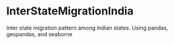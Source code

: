 # InterStateMigrationIndia
Inter state migration pattern among Indian states. Using pandas, geopandas, and seaborne
